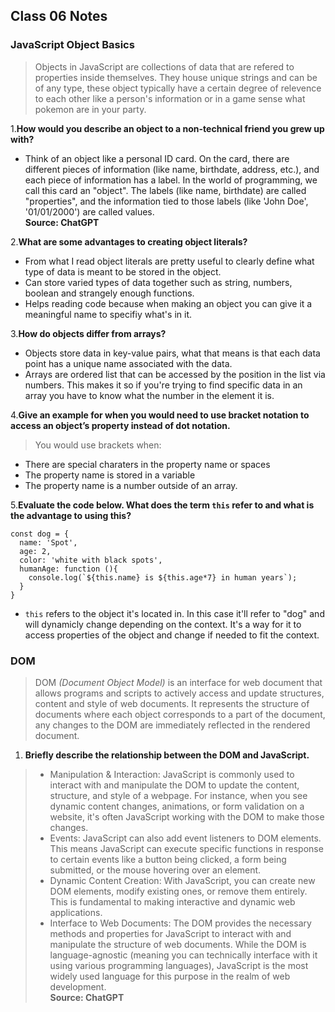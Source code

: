 ## Class 06 Notes

### JavaScript Object Basics

>Objects in JavaScript are collections of data that are refered to properties inside themselves.  They house unique strings and can be of any type, these object typically have a certain degree of relevence to each other like a person's information or in a game sense what pokemon are in your party.

1.**How would you describe an object to a non-technical friend you grew up with?**

- Think of an object like a personal ID card. On the card, there are different pieces of information (like name, birthdate, address, etc.), and each piece of information has a label. In the world of programming, we call this card an "object". The labels (like name, birthdate) are called "properties", and the information tied to those labels (like 'John Doe', '01/01/2000') are called values. <div>
**Source: ChatGPT**

2.**What are some advantages to creating object literals?**

- From what I read object literals are pretty useful to clearly define what type of data is meant to be stored in the object.
- Can store varied types of data together such as string, numbers, boolean and strangely enough functions.
- Helps reading code because when making an object you can give it a meaningful name to specifiy what's in it.

3.**How do objects differ from arrays?**

- Objects store data in key-value pairs, what that means is that each data point has a unique name associated with the data.
- Arrays are ordered list that can be accessed by the position in the list via numbers.  This makes it so if you're trying to find specific data in an array you have to know what the number in the element it is.

4.**Give an example for when you would need to use bracket notation to access an object’s property instead of dot notation.**

> You would use brackets when:

- There are special charaters in the property name or spaces
- The property name is stored in a variable
- The property name is a number outside of an array.

5.**Evaluate the code below. What does the term `this` refer to and what is the advantage to using this?**
```
const dog = {
  name: 'Spot',
  age: 2,
  color: 'white with black spots',
  humanAge: function (){
    console.log(`${this.name} is ${this.age*7} in human years`);
  }
}
```

- `this` refers to the object it's located in.  In this case it'll refer to "dog" and will dynamicly change depending on the context.  It's a way for it to access properties of the object and change if needed to fit the context.

### DOM

>DOM *(Document Object Model)* is an interface for web document that allows programs and scripts to actively access and update structures, content and style of web documents.  It represents the structure of documents where each object corresponds to a part of the document, any changes to the DOM are immediately reflected in the rendered document.

1. **Briefly describe the relationship between the DOM and JavaScript.**

>- Manipulation & Interaction: JavaScript is commonly used to interact with and manipulate the DOM to update the content, structure, and style of a webpage. For instance, when you see dynamic content changes, animations, or form validation on a website, it's often JavaScript working with the DOM to make those changes.
>- Events: JavaScript can also add event listeners to DOM elements. This means JavaScript can execute specific functions in response to certain events like a button being clicked, a form being submitted, or the mouse hovering over an element.
>- Dynamic Content Creation: With JavaScript, you can create new DOM elements, modify existing ones, or remove them entirely. This is fundamental to making interactive and dynamic web applications.
>- Interface to Web Documents: The DOM provides the necessary methods and properties for JavaScript to interact with and manipulate the structure of web documents. While the DOM is language-agnostic (meaning you can technically interface with it using various programming languages), JavaScript is the most widely used language for this purpose in the realm of web development. <div>
>  **Source: ChatGPT**